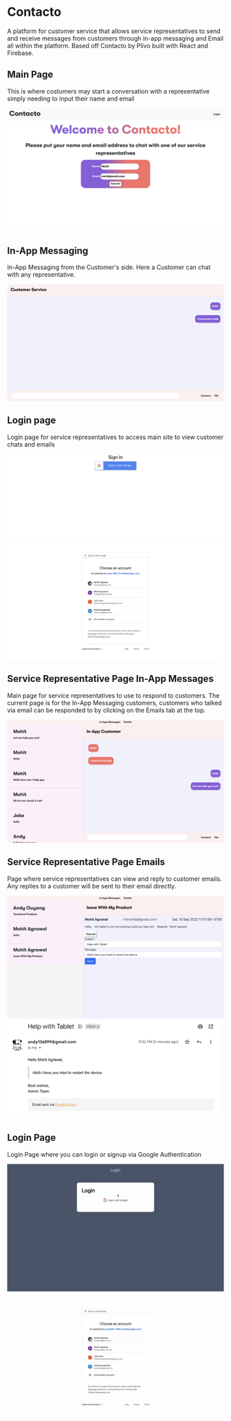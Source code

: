 # Contacto

A platform for customer service that allows service representatives to send and receive messages from customers through in-app messaging and Email all within the platform. Based off Contacto by Plivo built with React and Firebase.

## Main Page

This is where costumers may start a conversation with a representative simply needing to input their name and email 

![Main Page](https://github.com/MohitAgrawal404/PlivoMock/blob/main/READMEIMAGES/Screen%20Shot%202022-09-27%20at%2011.47.45%20PM.png?raw=true)

## In-App Messaging 

In-App Messaging from the Customer's side. Here a Customer can chat with any representative.

![In-App Messaging Customer](https://github.com/MohitAgrawal404/PlivoMock/blob/main/READMEIMAGES/Screen%20Shot%202022-09-27%20at%2011.48.30%20PM.png?raw=true)

## Login page

Login page for service representatives to access main site to view customer chats and emails

![Login](https://github.com/MohitAgrawal404/PlivoMock/blob/main/READMEIMAGES/Screen%20Shot%202022-09-27%20at%2011.48.48%20PM.png?raw=true)
![Google Login](https://github.com/MohitAgrawal404/PlivoMock/blob/main/READMEIMAGES/Screen%20Shot%202022-09-27%20at%2011.48.58%20PM.png?raw=true)

## Service Representative Page In-App Messages

Main page for service representatives to use to respond to customers. The current page is for the In-App Messaging customers, customers who talked via email can be responded to by clicking on the Emails tab at the top. 

![Service Representative Page In-App](https://github.com/MohitAgrawal404/PlivoMock/blob/main/READMEIMAGES/Screen%20Shot%202022-09-27%20at%2011.49.53%20PM.png?raw=true)

## Service Representative Page Emails

Page where service representatives can view and reply to customer emails. Any replies to a customer will be sent to their email directly.

![Service Representative Page Emails](https://github.com/MohitAgrawal404/PlivoMock/blob/main/READMEIMAGES/Screen%20Shot%202022-09-27%20at%2011.52.29%20PM.png?raw=true)
![Sent email](https://github.com/MohitAgrawal404/PlivoMock/blob/main/READMEIMAGES/Screen%20Shot%202022-09-27%20at%2011.52.38%20PM.png?raw=true)

## Login Page

Login Page where you can login or signup via Google Authentication

![Login](https://github.com/MohitAgrawal404/GroupCollab/blob/main/READMEIMAGESMEETINGROOM/Screen%20Shot%202022-09-27%20at%208.11.18%20PM.png?raw=true)
![Google Login](https://github.com/MohitAgrawal404/GroupCollab/blob/main/READMEIMAGESMEETINGROOM/Screen%20Shot%202022-09-27%20at%208.11.45%20PM.png?raw=true)